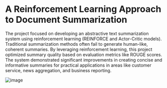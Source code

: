 # A Reinforcement Learning Approach to Document Summarization

The project focused on developing an abstractive text summarization system using reinforcement learning (REINFORCE and Actor-Critic models). Traditional summarization methods often fail to generate human-like, coherent summaries. By leveraging reinforcement learning, this project optimized summary quality based on evaluation metrics like ROUGE scores. The system demonstrated significant improvements in creating concise and informative summaries for practical applications in areas like customer service, news aggregation, and business reporting.



![image](https://github.com/user-attachments/assets/072357c6-7c4d-40e2-8b2a-ed323d1f6866)

